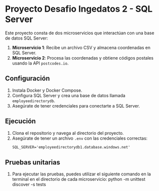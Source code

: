 # Proyecto Desafio Ingedatos 2 - SQL Server

Este proyecto consta de dos microservicios que interactúan con una base de datos SQL Server:

1. **Microservicio 1**: Recibe un archivo CSV y almacena coordenadas en SQL Server.
2. **Microservicio 2**: Procesa las coordenadas y obtiene códigos postales usando la API `postcodes.io`.

## Configuración

1. Instala Docker y Docker Compose.
2. Configura SQL Server y crea una base de datos llamada `employeedirectorydb`.
3. Asegúrate de tener credenciales para conectarte a SQL Server.

## Ejecución

1. Clona el repositorio y navega al directorio del proyecto.
2. Asegúrate de tener un archivo `.env` con las credenciales correctas:
   ```txt
   SQL_SERVER='employeedirectorydb1.database.windows.net'

## Pruebas unitarias
1. Para ejecutar las pruebas, puedes utilizar el siguiente comando en la terminal en el directorio de cada microservicio: python -m unittest discover -s tests
